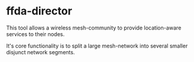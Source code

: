 # ffda-director

This tool allows a wireless mesh-community to provide location-aware services to their nodes.

It's core functionality is to split a large mesh-network into several smaller disjunct network segments.